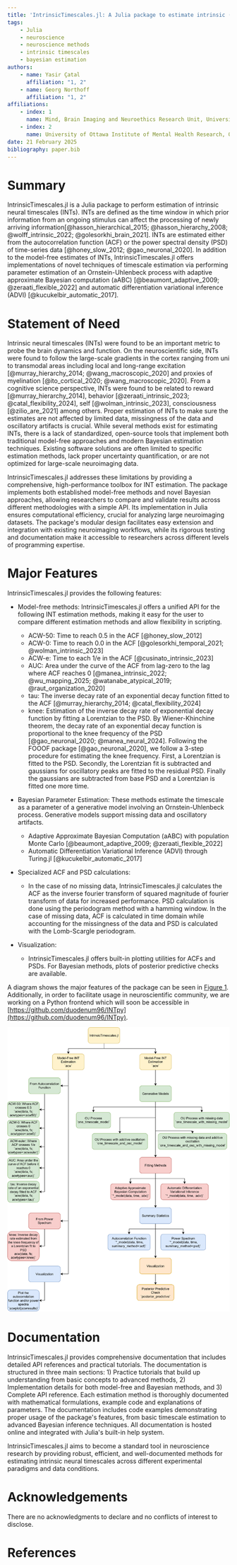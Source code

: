 ```yaml
---
title: 'IntrinsicTimescales.jl: A Julia package to estimate intrinsic (neural) timescales (INTs) from time-series data'
tags:
    - Julia
    - neuroscience
    - neuroscience methods
    - intrinsic timescales
    - bayesian estimation
authors:
    - name: Yasir Çatal
      affiliation: "1, 2"
    - name: Georg Northoff
      affiliation: "1, 2"
affiliations:
    - index: 1
      name: Mind, Brain Imaging and Neuroethics Research Unit, University of Ottawa, Ontario, ON, Canada.
    - index: 2
      name: University of Ottawa Institute of Mental Health Research, Ottawa, ON, Canada.
date: 21 February 2025
bibliography: paper.bib
---
```


# Summary

IntrinsicTimescales.jl is a Julia package to perform estimation of intrinsic neural timescales (INTs). INTs are defined as the time window in which prior information from an ongoing stimulus can affect the processing of newly arriving information[@hasson_hierarchical_2015; @hasson_hierarchy_2008; @wolff_intrinsic_2022; @golesorkhi_brain_2021]. INTs are estimated either from the autocorrelation function (ACF) or the power spectral density (PSD) of time-series data [@honey_slow_2012; @gao_neuronal_2020]. In addition to the model-free estimates of INTs, IntrinsicTimescales.jl offers implementations of novel techniques of timescale estimation via performing parameter estimation of an Ornstein-Uhlenbeck process with adaptive approximate Bayesian computation (aABC) [@beaumont_adaptive_2009; @zeraati_flexible_2022] and automatic differentiation variational inference (ADVI) [@kucukelbir_automatic_2017]. 

# Statement of Need

Intrinsic neural timescales (INTs) were found to be an important metric to probe the brain dynamics and function. On the neuroscientific side, INTs were found to follow the large-scale gradients in the cortex ranging from uni to transmodal areas including local and long-range excitation [@murray_hierarchy_2014; @wang_macroscopic_2020] and proxies of myelination [@ito_cortical_2020; @wang_macroscopic_2020]. From a cognitive science perspective, INTs were found to be related to reward [@murray_hierarchy_2014], behavior [@zeraati_intrinsic_2023; @catal_flexibility_2024], self [@wolman_intrinsic_2023], consciousness [@zilio_are_2021] among others. Proper estimation of INTs to make sure the estimates are not affected by limited data, missingness of the data and oscillatory artifacts is crucial. While several methods exist for estimating INTs, there is a lack of standardized, open-source tools that implement both traditional model-free approaches and modern Bayesian estimation techniques. Existing software solutions are often limited to specific estimation methods, lack proper uncertainty quantification, or are not optimized for large-scale neuroimaging data.

IntrinsicTimescales.jl addresses these limitations by providing a comprehensive, high-performance toolbox for INT estimation. The package implements both established model-free methods and novel Bayesian approaches, allowing researchers to compare and validate results across different methodologies with a simple API. Its implementation in Julia ensures computational efficiency, crucial for analyzing large neuroimaging datasets. The package's modular design facilitates easy extension and integration with existing neuroimaging workflows, while its rigorous testing and documentation make it accessible to researchers across different levels of programming expertise.

# Major Features

IntrinsicTimescales.jl provides the following features:

* Model-free methods: IntrinsicTimescales.jl offers a unified API for the following INT estimation methods, making it easy for the user to compare different estimation methods and allow flexibility in scripting. 
  - ACW-50: Time to reach 0.5 in the ACF [@honey_slow_2012]
  - ACW-0: Time to reach 0.0 in the ACF [@golesorkhi_temporal_2021; @wolman_intrinsic_2023]
  - ACW-e: Time to each 1/e in the ACF [@cusinato_intrinsic_2023]
  - AUC: Area under the curve of the ACF from lag-zero to the lag where ACF reaches 0 [@manea_intrinsic_2022; @wu_mapping_2025; @watanabe_atypical_2019; @raut_organization_2020]
  - tau: The inverse decay rate of an exponential decay function fitted to the ACF [@murray_hierarchy_2014; @catal_flexibility_2024]
  - knee: Estimation of the inverse decay rate of exponential decay function by fitting a Lorentzian to the PSD. By Wiener-Khinchine theorem, the decay rate of an exponential decay function is proportional to the knee frequency of the PSD [@gao_neuronal_2020; @manea_neural_2024]. Following the FOOOF package [@gao_neuronal_2020], we follow a 3-step procedure for estimating the knee frequency. First, a Lorentzian is fitted to the PSD. Secondly, the Lorentzian fit is subtracted and gaussians for oscillatory peaks are fitted to the residual PSD. Finally the gaussians are subtracted from base PSD and a Lorentzian is fitted one more time. 

* Bayesian Parameter Estimation: These methods estimate the timescale as a parameter of a  generative model involving an Ornstein-Uhlenbeck process. Generative models support missing data and oscillatory artifacts. 
  - Adaptive Approximate Bayesian Computation (aABC) with population Monte Carlo [@beaumont_adaptive_2009; @zeraati_flexible_2022]
  - Automatic Differentiation Variational Inference (ADVI) through Turing.jl [@kucukelbir_automatic_2017]

* Specialized ACF and PSD calculations: 
  - In the case of no missing data, IntrinsicTimescales.jl calculates the ACF as the inverse fourier transform of squared magnitude of fourier transform of data for increased performance. PSD calculation is done using the periodogram method with a hamming window. In the case of missing data, ACF is calculated in time domain while accounting for the missingness of the data and PSD is calculated with the Lomb-Scargle periodogram. 

* Visualization: 
  - IntrinsicTimescales.jl offers built-in plotting utilities for ACFs and PSDs. For Bayesian methods, plots of posterior predictive checks are available. 

A diagram shows the major features of the package can be seen in [Figure 1](\autoref{fig:fig1}). Additionally, in order to facilitate usage in neuroscientific community, we are working on a Python frontend which will soon be accessible in [https://github.com/duodenum96/INTpy](https://github.com/duodenum96/INTpy). 

![Figure 1: A diagram showing the features of the package. \* in \*_model denotes one of the models Generative Models. .\label{fig:fig1}](diagram2.svg)

# Documentation


IntrinsicTimescales.jl provides comprehensive documentation that includes detailed API references and practical tutorials. The documentation is structured in three main sections: 1) Practice tutorials that build up understanding from basic concepts to advanced methods, 2) Implementation details for both model-free and Bayesian methods, and 3) Complete API reference. Each estimation method is thoroughly documented with mathematical formulations, example code and explanations of parameters. The documentation includes code examples demonstrating proper usage of the package's features, from basic timescale estimation to advanced Bayesian inference techniques. All documentation is hosted online and integrated with Julia's built-in help system.

IntrinsicTimescales.jl aims to become a standard tool in neuroscience research by providing robust, efficient, and well-documented methods for estimating intrinsic neural timescales across different experimental paradigms and data conditions.

# Acknowledgements

There are no acknowledgments to declare and no conflicts of interest 
to disclose.

# References